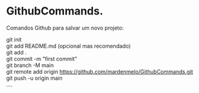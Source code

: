 # GithubCommands.

Comandos Github para salvar um novo projeto:

git init <br/>
git add README.md (opcional mas recomendado) <br/>
git add . <br/>
git commit -m "first commit" <br/>
git branch -M main <br/>
git remote add origin https://github.com/mardenmelo/GithubCommands.git <br/>
git push -u origin main <br/>
....

